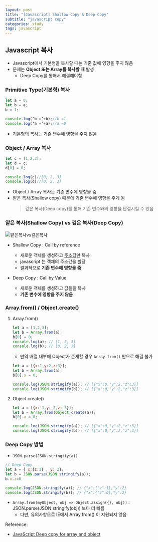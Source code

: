 ```yaml
---
layout: post
title: "[Javascript] Shallow Copy & Deep Copy"
subtitle: "javascript copy"
categories: study
tags: javascript
---
```


## Javascript 복사 
 - Javascript에서 기본형을 복사할 때는 기존 값에 영향을 주지 않음  
 - 문제는 **Object 또는 Array를 복사할 때** 발생
	- Deep Copy를 통해서 해결해야함


### Primitive Type(기본형) 복사
```javascript
let a = 0;
let b = a;
b = 1;

console.log(‘b =’+b);//b =1
console.log(‘a =’+a);//a =0
```  
 - 기본형의 복사는 기존 변수에 영향을 주지 않음


### Object / Array 복사
```javascript
let c = [1,2,3];
let d = c;
d[0] = 0;

console.log(c)//[0, 2, 3]
console.log(d)//[0, 2, 3]
```  
 - Object / Array 복사는 기존 변수에 영향을 줌
 - 얕은 복사(Shallow copy) 때문에 기존 변수에 영향을 주게 됨
	> 깊은 복사(Deep copy)를 통해 기존 변수와의 영향을 단절시킬 수 있음
  
### 얕은 복사(Shallow Copy) vs 깊은 복사(Deep Copy)
  
![얕은복사vs깊은복사](https://miro.medium.com/max/780/1*6fjXVjxrpLWB_U3Gkz51MQ.png)  

 - Shallow Copy : Call by reference
    - 새로운 객체를 생성하고 <u>주소값</u>만 복사
	- javascript 는 객체의 주소값을 할당
	- 결과적으로 **기존 변수에 영향을 줌**
	
 - Deep Copy : Call by Value
    - 새로운 객체를 생성하고 값들을 복사
	- **기존 변수에 영향을 주지 않음**
 
### Array.from() / Object.create()
1. Array.from()
	```javascript
	let a = [1,2,3];
	let b = Array.from(a);
	b[0] = 0;
	console.log(a); // [1, 2, 3]
	console.log(b); // [0, 2, 3]
	```  

	- 만약 배열 내부에 Object가 존재할 경우 `Array.from()` 만으로 해결 불가


	```javascript
	let a = [{x:1,y:2,z:3}];
	let b = Array.from(a);
	b[0].x = 0;

	console.log(JSON.stringify(a)); // [{"x":0,"y":2,"z":3}]
	console.log(JSON.stringify(b)); // [{"x":0,"y":2,"z":3}]
	```

2. Object.create()
	```javascript
	let a = [{x: 1,y: 2,z: 3}];
	let b = Array.from(Object.create(a));
	b[0].x = 0;

	console.log(JSON.stringify(a)); // [{"x":0,"y":2,"z":3}]
	console.log(JSON.stringify(b)); // [{"x":0,"y":2,"z":3}]
	```

### Deep Copy 방법
 - `JSON.parse(JSON.stringify(a))`  
```javascript
// Deep Copy
let a = { x:{z:1} , y: 2};
let b = JSON.parse(JSON.stringify(a));
b.x.z=0

console.log(JSON.stringify(a)); // {"x":{"z":1},"y":2}
console.log(JSON.stringify(b)); // {"x":{"z":0},"y":2}
```


 - `Array.from(myObject, obj => Object.assign({}, obj))` :  JSON.parse(JSON.stringify(obj)) 보다 더 빠름 
	- 다만, 유의사항으로 IE에서 Array.from() 이 지원되지 않음



Reference:
 - [JavaScript Deep copy for array and object](https://medium.com/@gamshan001/javascript-deep-copy-for-array-and-object-97e3d4bc401a)